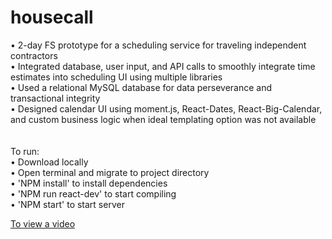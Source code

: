 # housecall
• 2-day FS prototype for a scheduling service for traveling independent contractors <br />
• Integrated database, user input, and API calls to smoothly integrate time estimates into scheduling UI using multiple libraries <br />
• Used a relational MySQL database for data perseverance and transactional integrity <br />
• Designed calendar UI using moment.js, React-Dates, React-Big-Calendar, and custom business logic when ideal templating option was not available <br />
<br />
<br />
To run:  <br />
• Download locally <br />
• Open terminal and migrate to project directory <br />
• 'NPM install' to install dependencies <br />
• 'NPM run react-dev' to start compiling <br />
• 'NPM start' to start server <br />

<a href="https://www.youtube.com/watch?time_continue=1&v=4y3p4CpJeaM">To view a video</a>
